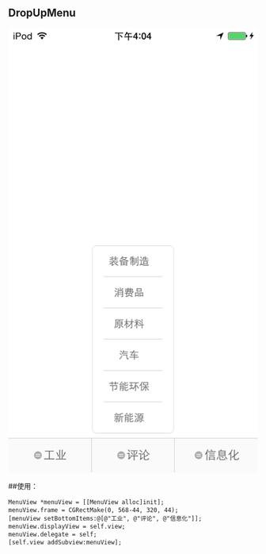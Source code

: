 DropUpMenu
-----------

![screen](./screen/screen.png)



##使用：

	MenuView *menuView = [[MenuView alloc]init];
 	menuView.frame = CGRectMake(0, 568-44, 320, 44);
   	[menuView setBottomItems:@[@"工业", @"评论", @"信息化"]];
	menuView.displayView = self.view;
	menuView.delegate = self;
   	[self.view addSubview:menuView];
